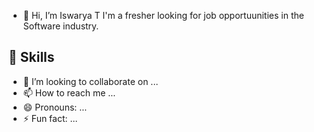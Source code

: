 - 👋 Hi, I’m Iswarya T
    I'm a fresher looking for job opportuunities in the Software industry.
## 🌱 Skills
- 💞️ I’m looking to collaborate on ...
- 📫 How to reach me ...
- 😄 Pronouns: ...
- ⚡ Fun fact: ...

<!---
iswaryat2708/iswaryat2708 is a ✨ special ✨ repository because its `README.md` (this file) appears on your GitHub profile.
You can click the Preview link to take a look at your changes.
--->

